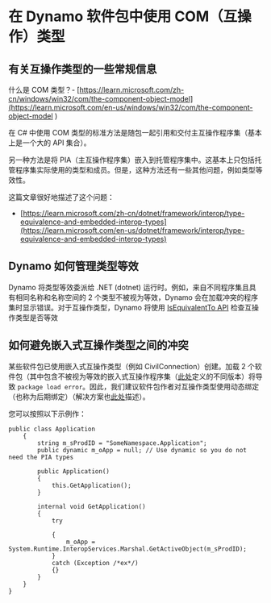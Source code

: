 # 在 Dynamo 软件包中使用 COM（互操作）类型

## 有关互操作类型的一些常规信息
什么是 COM 类型？- [https://learn.microsoft.com/zh-cn/windows/win32/com/the-component-object-model](https://learn.microsoft.com/en-us/windows/win32/com/the-component-object-model )

在 C# 中使用 COM 类型的标准方法是随包一起引用和交付主互操作程序集（基本上是一个大的 API 集合）。 

另一种方法是将 PIA（主互操作程序集）嵌入到托管程序集中。这基本上只包括托管程序集实际使用的类型和成员。但是，这种方法还有一些其他问题，例如类型等效性。

这篇文章很好地描述了这个问题： 
* [https://learn.microsoft.com/zh-cn/dotnet/framework/interop/type-equivalence-and-embedded-interop-types](https://learn.microsoft.com/en-us/dotnet/framework/interop/type-equivalence-and-embedded-interop-types)

## Dynamo 如何管理类型等效
Dynamo 将类型等效委派给 .NET (dotnet) 运行时。例如，来自不同程序集且具有相同名称和名称空间的 2 个类型不被视为等效，Dynamo 会在加载冲突的程序集时显示错误。对于互操作类型，Dynamo 将使用 [IsEquivalentTo API](https://learn.microsoft.com/en-us/dotnet/api/system.type.isequivalentto) 检查互操作类型是否等效

## 如何避免嵌入式互操作类型之间的冲突
某些软件包已使用嵌入式互操作类型（例如 CivilConnection）创建。加载 2 个软件包（其中包含不被视为等效的嵌入式互操作程序集（[此处](https://learn.microsoft.com/en-us/dotnet/framework/interop/type-equivalence-and-embedded-interop-types)定义的不同版本）将导致 `package load error`。因此，我们建议软件包作者对互操作类型使用动态绑定（也称为后期绑定）（解决方案也[此处](https://blogs.iis.net/samng/the-pain-of-deploying-primary-interop-assemblies)描述）。

您可以按照以下示例作：
```
public class Application
    {
        string m_sProdID = "SomeNamespace.Application";
        public dynamic m_oApp = null; // Use dynamic so you do not need the PIA types

        public Application()
        {
            this.GetApplication();
        }

        internal void GetApplication()
        {
            try

            {
                m_oApp = System.Runtime.InteropServices.Marshal.GetActiveObject(m_sProdID);
            }
            catch (Exception /*ex*/)
            {}
        }
    }
}
```